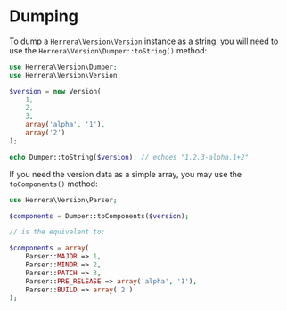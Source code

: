 Dumping
=======

To dump a `Herrera\Version\Version` instance as a string, you will need to use
the `Herrera\Version\Dumper::toString()` method:

```php
use Herrera\Version\Dumper;
use Herrera\Version\Version;

$version = new Version(
    1,
    2,
    3,
    array('alpha', '1'),
    array('2')
);

echo Dumper::toString($version); // echoes "1.2.3-alpha.1+2"
```

If you need the version data as a simple array, you may use the `toComponents()`
method:

```php
use Herrera\Version\Parser;

$components = Dumper::toComponents($version);

// is the equivalent to:

$components = array(
    Parser::MAJOR => 1,
    Parser::MINOR => 2,
    Parser::PATCH => 3,
    Parser::PRE_RELEASE => array('alpha', '1'),
    Parser::BUILD => array('2')
);
```
